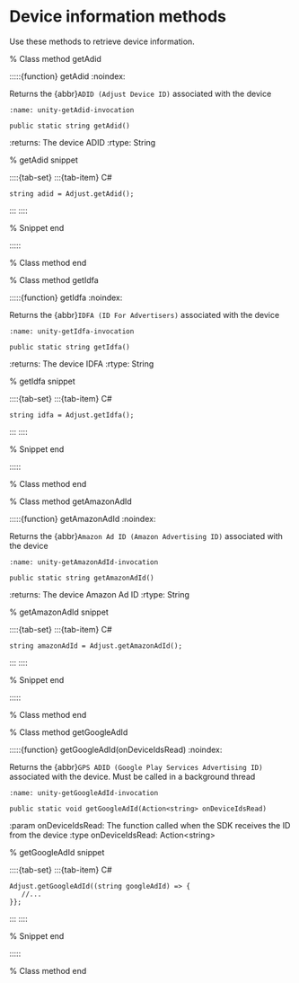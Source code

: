 # Device information methods

Use these methods to retrieve device information.

% Class method getAdid

:::::{function} getAdid
:noindex:

Returns the {abbr}`ADID (Adjust Device ID)` associated with the device

```{code-block} cs
:name: unity-getAdid-invocation

public static string getAdid()
```

:returns: The device ADID
:rtype: String

% getAdid snippet

::::{tab-set}
:::{tab-item} C#
```{code-block} cs
string adid = Adjust.getAdid();
```
:::
::::

% Snippet end

:::::

% Class method end

% Class method getIdfa

:::::{function} getIdfa
:noindex:

Returns the {abbr}`IDFA (ID For Advertisers)` associated with the device

```{code-block} cs
:name: unity-getIdfa-invocation

public static string getIdfa()
```

:returns: The device IDFA
:rtype: String

% getIdfa snippet

::::{tab-set}
:::{tab-item} C#
```{code-block} cs
string idfa = Adjust.getIdfa();
```
:::
::::

% Snippet end

:::::

% Class method end

% Class method getAmazonAdId

:::::{function} getAmazonAdId
:noindex:

Returns the {abbr}`Amazon Ad ID (Amazon Advertising ID)` associated with the device

```{code-block} cs
:name: unity-getAmazonAdId-invocation

public static string getAmazonAdId()
```

:returns: The device Amazon Ad ID
:rtype: String

% getAmazonAdId snippet

::::{tab-set}
:::{tab-item} C#
```{code-block} cs
string amazonAdId = Adjust.getAmazonAdId();
```
:::
::::

% Snippet end

:::::

% Class method end

% Class method getGoogleAdId

:::::{function} getGoogleAdId(onDeviceIdsRead)
:noindex:

Returns the {abbr}`GPS ADID (Google Play Services Advertising ID)` associated with the device. Must be called in a background thread

```{code-block} cs
:name: unity-getGoogleAdId-invocation

public static void getGoogleAdId(Action<string> onDeviceIdsRead)
```

:param onDeviceIdsRead: The function called when the SDK receives the ID from the device
:type onDeviceIdsRead: Action\<string\>

% getGoogleAdId snippet

::::{tab-set}
:::{tab-item} C#
```{code-block} cs
Adjust.getGoogleAdId((string googleAdId) => {
   //...
}};
```
:::
::::

% Snippet end

:::::

% Class method end
